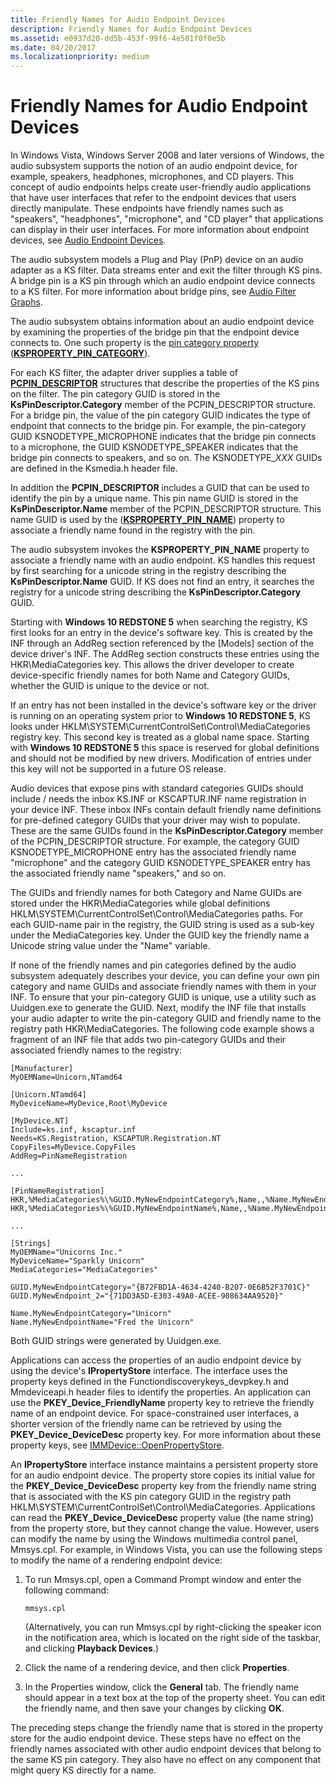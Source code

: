 ```yaml
---
title: Friendly Names for Audio Endpoint Devices
description: Friendly Names for Audio Endpoint Devices
ms.assetid: e0937d20-dd5b-453f-99f6-4e501f0f0e5b
ms.date: 04/20/2017
ms.localizationpriority: medium
---
```


# Friendly Names for Audio Endpoint Devices


In Windows Vista, Windows Server 2008 and later versions of Windows, the audio subsystem supports the notion of an audio endpoint device, for example, speakers, headphones, microphones, and CD players. This concept of audio endpoints helps create user-friendly audio applications that have user interfaces that refer to the endpoint devices that users directly manipulate. These endpoints have friendly names such as "speakers", "headphones", "microphone", and "CD player" that applications can display in their user interfaces. For more information about endpoint devices, see [Audio Endpoint Devices](https://docs.microsoft.com/windows/win32/coreaudio/audio-endpoint-devices).

The audio subsystem models a Plug and Play (PnP) device on an audio adapter as a KS filter. Data streams enter and exit the filter through KS pins. A bridge pin is a KS pin through which an audio endpoint device connects to a KS filter. For more information about bridge pins, see [Audio Filter Graphs](audio-filter-graphs.md).

The audio subsystem obtains information about an audio endpoint device by examining the properties of the bridge pin that the endpoint device connects to. One such property is the [pin category property](pin-category-property.md) ([**KSPROPERTY\_PIN\_CATEGORY**](https://docs.microsoft.com/windows-hardware/drivers/stream/ksproperty-pin-category)). 

For each KS filter, the adapter driver supplies a table of [**PCPIN\_DESCRIPTOR**](https://docs.microsoft.com/windows-hardware/drivers/ddi/portcls/ns-portcls-pcpin_descriptor) structures that describe the properties of the KS pins on the filter. The pin category GUID is stored in the **KsPinDescriptor.Category** member of the PCPIN\_DESCRIPTOR structure. For a bridge pin, the value of the pin category GUID indicates the type of endpoint that connects to the bridge pin. For example, the pin-category GUID KSNODETYPE\_MICROPHONE indicates that the bridge pin connects to a microphone, the GUID KSNODETYPE\_SPEAKER indicates that the bridge pin connects to speakers, and so on. The KSNODETYPE\_*XXX* GUIDs are defined in the Ksmedia.h header file.

In addition the **PCPIN\_DESCRIPTOR** includes a GUID that can be used to identify the pin by a unique name.  This pin name GUID is stored in the **KsPinDescriptor.Name** member of the PCPIN\_DESCRIPTOR structure. This name GUID is used by the ([**KSPROPERTY\_PIN\_NAME**](https://docs.microsoft.com/windows-hardware/drivers/stream/ksproperty-pin-name)) property to associate a friendly name found in the registry with the pin. 

The audio subsystem invokes the **KSPROPERTY\_PIN\_NAME** property to associate a friendly name with an audio endpoint. KS handles this request by first searching for a unicode string in the registry describing the **KsPinDescriptor.Name** GUID.  If KS does not find an entry, it searches the registry for a unicode string describing the **KsPinDescriptor.Category** GUID.  

Starting with **Windows 10 REDSTONE 5** when searching the registry, KS first looks for an entry in the device's software key.  This is created by the INF through an AddReg section referenced by the [Models] section of the device driver's INF.  The AddReg section constructs these entries using the HKR\\MediaCategories key. This allows the driver developer to create device-specific friendly names for both Name and Category GUIDs, whether the GUID is unique to the device or not.

If an entry has not been installed in the device's software key or the driver is running on an operating system prior to **Windows 10 REDSTONE 5**, KS looks under HKLM\\SYSTEM\\CurrentControlSet\\Control\\MediaCategories registry key. This second key is treated as a global name space.  Starting with **Windows 10 REDSTONE 5** this space is reserved for global definitions and should not be modified by new drivers.  Modification of entries under this key will not be supported in a future OS release.

Audio devices that expose pins with standard categories GUIDs should include / needs the inbox KS.INF or KSCAPTUR.INF name registration in your device INF.  These inbox INFs contain default friendly name definitions for pre-defined category GUIDs that your driver may wish to populate. These are the same GUIDs found in the **KsPinDescriptor.Category** member of the PCPIN\_DESCRIPTOR structure. For example, the category GUID KSNODETYPE\_MICROPHONE entry has the associated friendly name "microphone" and the category GUID KSNODETYPE\_SPEAKER entry has the associated friendly name "speakers," and so on.

The GUIDs and friendly names for both Category and Name GUIDs are stored under the HKR\\MediaCategories while global definitions HKLM\\SYSTEM\\CurrentControlSet\\Control\\MediaCategories paths. For each GUID-name pair in the registry, the GUID string is used as a sub-key under the MediaCategories key.  Under the GUID key the friendly name a Unicode string value under the "Name" variable. 

If none of the friendly names and pin categories defined by the audio subsystem adequately describes your device, you can define your own pin category and name GUIDs and associate friendly names with them in your INF. To ensure that your pin-category GUID is unique, use a utility such as Uuidgen.exe to generate the GUID. Next, modify the INF file that installs your audio adapter to write the pin-category GUID and friendly name to the registry path HKR\\MediaCategories. The following code example shows a fragment of an INF file that adds two pin-category GUIDs and their associated friendly names to the registry:

```inf
[Manufacturer]
MyOEMName=Unicorn,NTamd64

[Unicorn.NTamd64]
MyDeviceName=MyDevice,Root\MyDevice

[MyDevice.NT]
Include=ks.inf, kscaptur.inf
Needs=KS.Registration, KSCAPTUR.Registration.NT
CopyFiles=MyDevice.CopyFiles
AddReg=PinNameRegistration

...

[PinNameRegistration]
HKR,%MediaCategories%\%GUID.MyNewEndpointCategory%,Name,,%Name.MyNewEndpointCategory%
HKR,%MediaCategories%\%GUID.MyNewEndpointName%,Name,,%Name.MyNewEndpointName%

...

[Strings]
MyOEMName="Unicorns Inc."
MyDeviceName="Sparkly Unicorn"
MediaCategories="MediaCategories"

GUID.MyNewEndpointCategory="{B72FBD1A-4634-4240-B207-0E6B52F3701C}"
GUID.MyNewEndpoint_2="{71DD3A5D-E303-49A0-ACEE-908634AA9520}"

Name.MyNewEndpointCategory="Unicorn"
Name.MyNewEndpointName="Fred the Unicorn"
```

Both GUID strings were generated by Uuidgen.exe.

Applications can access the properties of an audio endpoint device by using the device's **IPropertyStore** interface. The interface uses the property keys defined in the Functiondiscoverykeys\_devpkey.h and Mmdeviceapi.h header files to identify the properties. An application can use the **PKEY\_Device\_FriendlyName** property key to retrieve the friendly name of an endpoint device. For space-constrained user interfaces, a shorter version of the friendly name can be retrieved by using the **PKEY\_Device\_DeviceDesc** property key. For more information about these property keys, see [IMMDevice::OpenPropertyStore](https://docs.microsoft.com/windows/win32/api/mmdeviceapi/nf-mmdeviceapi-immdevice-openpropertystore).

An **IPropertyStore** interface instance maintains a persistent property store for an audio endpoint device. The property store copies its initial value for the **PKEY\_Device\_DeviceDesc** property key from the friendly name string that is associated with the KS pin category GUID in the registry path HKLM\\SYSTEM\\CurrentControlSet\\Control\\MediaCategories. Applications can read the **PKEY\_Device\_DeviceDesc** property value (the name string) from the property store, but they cannot change the value. However, users can modify the name by using the Windows multimedia control panel, Mmsys.cpl. For example, in Windows Vista, you can use the following steps to modify the name of a rendering endpoint device:

1.  To run Mmsys.cpl, open a Command Prompt window and enter the following command:

    ```console
    mmsys.cpl
    ```

    (Alternatively, you can run Mmsys.cpl by right-clicking the speaker icon in the notification area, which is located on the right side of the taskbar, and clicking **Playback Devices**.)

2.  Click the name of a rendering device, and then click **Properties**.

3.  In the Properties window, click the **General** tab. The friendly name should appear in a text box at the top of the property sheet. You can edit the friendly name, and then save your changes by clicking **OK**.

The preceding steps change the friendly name that is stored in the property store for the audio endpoint device. These steps have no effect on the friendly names associated with other audio endpoint devices that belong to the same KS pin category. They also have no effect on any component that might query KS directly for a name.
